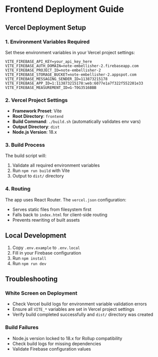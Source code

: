 # Frontend Deployment Guide

## Vercel Deployment Setup

### 1. Environment Variables Required

Set these environment variables in your Vercel project settings:

```
VITE_FIREBASE_API_KEY=your_api_key_here
VITE_FIREBASE_AUTH_DOMAIN=note-embellisher-2.firebaseapp.com
VITE_FIREBASE_PROJECT_ID=note-embellisher-2
VITE_FIREBASE_STORAGE_BUCKET=note-embellisher-2.appspot.com
VITE_FIREBASE_MESSAGING_SENDER_ID=113873215178
VITE_FIREBASE_APP_ID=1:113873215178:web:6077e1a7f322f552201e33
VITE_FIREBASE_MEASUREMENT_ID=G-T0G3516BBB
```

### 2. Vercel Project Settings

- **Framework Preset**: Vite
- **Root Directory**: `frontend`
- **Build Command**: `./build.sh` (automatically validates env vars)
- **Output Directory**: `dist`
- **Node.js Version**: 18.x

### 3. Build Process

The build script will:
1. Validate all required environment variables
2. Run `npm run build` with Vite
3. Output to `dist/` directory

### 4. Routing

The app uses React Router. The `vercel.json` configuration:
- Serves static files from filesystem first
- Falls back to `index.html` for client-side routing
- Prevents rewriting of built assets

## Local Development

1. Copy `.env.example` to `.env.local`
2. Fill in your Firebase configuration
3. Run `npm install`
4. Run `npm run dev`

## Troubleshooting

### White Screen on Deployment
- Check Vercel build logs for environment variable validation errors
- Ensure all `VITE_*` variables are set in Vercel project settings
- Verify build completed successfully and `dist/` directory was created

### Build Failures
- Node.js version locked to 18.x for Rollup compatibility
- Check build logs for missing dependencies
- Validate Firebase configuration values